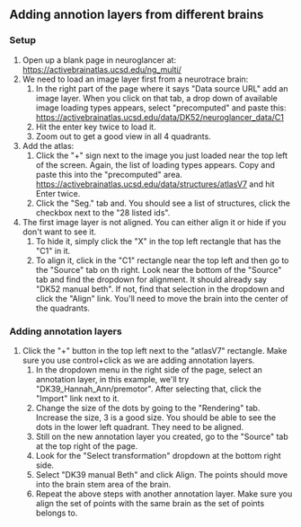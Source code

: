 ## Adding annotion layers from different brains
### Setup
1. Open up a blank page in neuroglancer at: https://activebrainatlas.ucsd.edu/ng_multi/
1. We need to load an image layer first from a neurotrace brain:
    1. In the right part of the page where it says "Data source URL" add an image layer. When you click on that tab, a drop down of available image loading types appears, select "precomputed" and paste this: https://activebrainatlas.ucsd.edu/data/DK52/neuroglancer_data/C1
    1. Hit the enter key twice to load it.
    1. Zoom out to get a good view in all 4 quadrants.
1. Add the atlas:
    1. Click the "+" sign next to the image you just loaded near the top left of the screen. Again, the list of loading types appears. Copy and paste this into the "precomputed" area. https://activebrainatlas.ucsd.edu/data/structures/atlasV7 and hit Enter twice.
    1. Click the "Seg." tab and. You should see a list of structures, click the checkbox next to the "28 listed ids".
1. The first image layer is not aligned. You can either align it or hide if you don't want to see it.
    1. To hide it, simply click the "X" in the top left rectangle that has the "C1" in it.
    1. To align it, click in the "C1" rectangle near the top left and then go to the "Source" tab on th right. Look near the bottom of the "Source" tab and find the dropdown for alignment. It should already say "DK52 manual beth". If not, find that selection in the dropdown and click the "Align" link. You'll need to move the brain into the center of the quadrants.

### Adding annotation layers
1. Click the "+" button in the top left next to the "atlasV7" rectangle. Make sure you use control+click as we are adding annotation layers.
    1. In the dropdown menu in the right side of the page, select an annotation layer, in this example, we'll try "DK39_Hannah_Ann/premotor". After selecting that, click the "Import" link next to it.
    1. Change the size of the dots by going to the "Rendering" tab. Increase the size, 3 is a good size. You should be able to see the dots in the lower left quadrant. They need to be aligned.
    1. Still on the new annotation layer you created, go to the "Source" tab at the top right of the page.
    1. Look for the "Select transformation" dropdown at the bottom right side. 
    1. Select "DK39 manual Beth" and click Align. The points should move into the brain stem area of the brain.
    1. Repeat the above steps with another annotation layer. Make sure you align the set of points with the same brain as the set of points belongs to.
